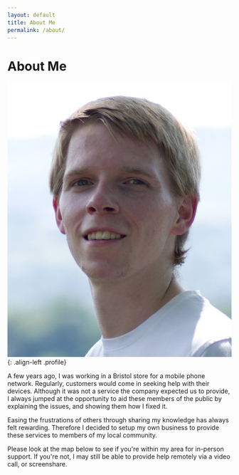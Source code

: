 ```yaml
---
layout: default
title: About Me
permalink: /about/
---
```

# About Me

![Photo of Sean Horsfield, who trades under the name techLocal IT](/images/headshot.jpg){: .align-left .profile}

A few years ago, I was working in a Bristol store for a mobile phone network. Regularly, customers would come in seeking help with their devices. Although it was not a service the company expected us to provide, I always jumped at the opportunity to aid these members of the public by explaining the issues, and showing them how I fixed it.

Easing the frustrations of others through sharing my knowledge has always felt rewarding. Therefore I decided to setup my own business to provide these services to members of my local community. 

Please look at the map below to see if you're within my area for in-person support. If you're not, I may still be able to provide help remotely via a video call, or screenshare.